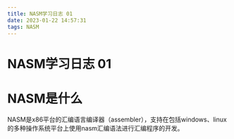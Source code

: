 ```yaml
---
title: NASM学习日志 01
date: 2023-01-22 14:57:31
tags: NASM
---
```


# NASM学习日志 01

# NASM是什么

NASM是x86平台的汇编语言编译器（assembler），支持在包括windows、linux的多种操作系统平台上使用nasm汇编语法进行汇编程序的开发。

